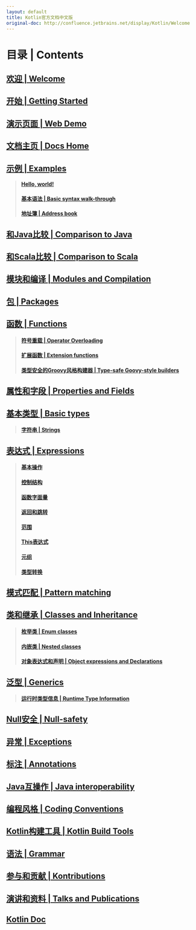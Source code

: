 ```yaml
---
layout: default
title: Kotlin官方文档中文版
original-doc: http://confluence.jetbrains.net/display/Kotlin/Welcome
---
```



# 目录 | Contents

## [欢迎 | Welcome](posts/welcome)
## [开始 | Getting Started](posts/getting-started)
## [演示页面 | Web Demo](posts/web-demo)
## [文档主页 | Docs Home](posts/docs-home)
## [示例 | Examples](posts/examples)
> #### [Hello, world!](posts/hello-world)
> #### [基本语法 | Basic syntax walk-through](posts/basic-syntax-walk-through)
> #### [地址簿 | Address book](posts/address-book)

## [和Java比较 | Comparison to Java](posts/comparison-to-java)
## [和Scala比较 | Comparison to Scala](posts/comparison-to-scala)
## [模块和编译 | Modules and Compilation](posts/modules-and-compilation)
## [包 | Packages](posts/packages)
## [函数 | Functions](posts/functions)
> #### [符号重载 | Operator Overloading](posts/operator-overloading)
> #### [扩展函数 | Extension functions](posts/extension-functions)
> #### [类型安全的Groovy风格构建器 | Type-safe Goovy-style builders](posts/type-safe-groovy-style-builders)

## [属性和字段 | Properties and Fields](posts/properties-and-fields)
## [基本类型 | Basic types](posts/basic-types)
> #### [字符串 | Strings](posts/strings)

## [表达式 | Expressions](posts/expressions)
> #### [基本操作](posts/basic-operations)
> #### [控制结构](posts/control-structures)
> #### [函数字面量](posts/function-literals)
> #### [返回和跳转](posts/returns-and-jumps)
> #### [范围](posts/ranges)
> #### [This表达式](posts/this-expression)
> #### [元组](posts/tuples)
> #### [类型转换](posts/type-casts)

## [模式匹配 | Pattern matching](posts/pattern-matching)
## [类和继承 | Classes and Inheritance](posts/classes-and-inheritance)
> #### [枚举类 | Enum classes](posts/enum-classes)
> #### [内嵌类 | Nested classes](posts/nested-classes)
> #### [对象表达式和声明 | Object expressions and Declarations](posts/object-expressions)

## [泛型 | Generics](posts/generics)
> #### [运行时类型信息 | Runtime Type Information](posts/rtti)

## [Null安全 | Null-safety](posts/null-safety)
## [异常 | Exceptions](posts/exceptions)
## [标注 | Annotations](posts/annotations)
## [Java互操作 | Java interoperability](posts/java-interoperability)
## [编程风格 | Coding Conventions](posts/coding-conventions)
## [Kotlin构建工具 | Kotlin Build Tools](posts/build-tools)
## [语法 | Grammar](posts/grammar)
## [参与和贡献 | Kontributions](posts/kontributions)
## [演讲和资料 | Talks and Publications](posts/talks-and-publications)
## [Kotlin Doc](posts/kotlin-doc)



